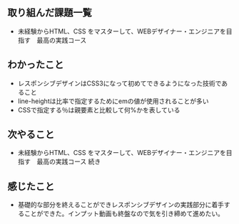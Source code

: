 ## 取り組んだ課題一覧 
- 未経験からHTML、CSS をマスターして、WEBデザイナー・エンジニアを目指す　最高の実践コース
## わかったこと
- レスポンシブデザインはCSS3になって初めてできるようになった技術であること
- line-heightは比率で指定するためにemの値が使用されることが多い
- CSSで指定する％は親要素と比較して何%かを表している
## 次やること  
- 未経験からHTML、CSS をマスターして、WEBデザイナー・エンジニアを目指す　最高の実践コース 続き
## 感じたこと 
- 基礎的な部分を終えることができレスポンシブデザインの実践部分に着手することができた。インプット動画も終盤なので気を引き締めて進めたい。  